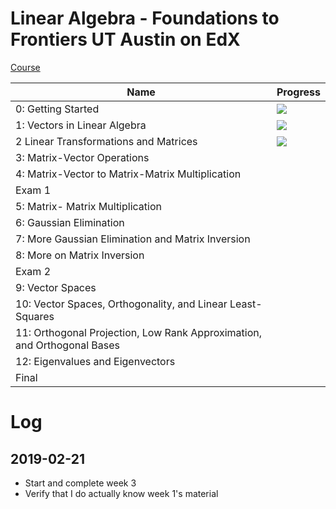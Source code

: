 # Linear Algebra - Foundations to Frontiers UT Austin on EdX

[Course](https://courses.edx.org/courses/course-v1:UTAustinX+UT.5.05x+1T2019/course/#block-v1:UTAustinX+UT.5.05x+1T2019+type@chapter+block@b39776b93e54417bbd359e40b15dbfed)

| Name | Progress |
|------|----------|
| 0: Getting Started | ![](http://progressed.io/bar/100) |
| 1: Vectors in Linear Algebra | ![](http://progressed.io/bar/100) |
| 2 Linear Transformations and Matrices | ![](http://progressed.io/bar/100) |
| 3: Matrix-Vector Operations |  |  |
| 4: Matrix-Vector to Matrix-Matrix Multiplication |  |  |
| Exam 1 |  |  |
| 5: Matrix- Matrix Multiplication |  |  |
| 6: Gaussian Elimination |  |  |
| 7: More Gaussian Elimination and Matrix Inversion |  |  |
| 8: More on Matrix Inversion |  |  |
| Exam 2 |  |  |
| 9: Vector Spaces |  |  |
| 10: Vector Spaces, Orthogonality, and Linear Least-Squares |  |  |
| 11: Orthogonal Projection, Low Rank Approximation, and Orthogonal Bases |  |  |
| 12: Eigenvalues and Eigenvectors |  |  |
| Final |  |  |

# Log

## 2019-02-21

- Start and complete week 3
- Verify that I do actually know week 1's material
